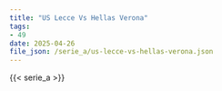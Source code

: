 ```yaml
---
title: "US Lecce Vs Hellas Verona"
tags:
- 49
date: 2025-04-26
file_json: /serie_a/us-lecce-vs-hellas-verona.json
---
```


{{< serie_a >}}
